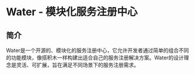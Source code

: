 # Water - 模块化服务注册中心
## 简介
Water是一个开源的、模块化的服务注册中心，它允许开发者通过简单的组合不同的功能模块，像搭积木一样构建出适合自己的服务注册解决方案。Water的设计理念是灵活、可扩展，旨在满足不同场景下的服务注册需求。
